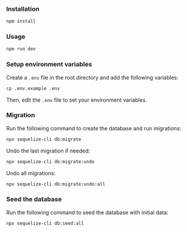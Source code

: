 ### Installation

```bash
npm install
```

### Usage

```bash
npm run dev
```

### Setup environment variables
Create a `.env` file in the root directory and add the following variables:

```bash
cp .env.example .env
```

Then, edit the `.env` file to set your environment variables.

### Migration
Run the following command to create the database and run migrations:

```bash
npx sequelize-cli db:migrate
```

Undo the last migration if needed:

```bash
npx sequelize-cli db:migrate:undo
```

Undo all migrations:

```bash
npx sequelize-cli db:migrate:undo:all
```

### Seed the database
Run the following command to seed the database with initial data:

```bash
npx sequelize-cli db:seed:all
```